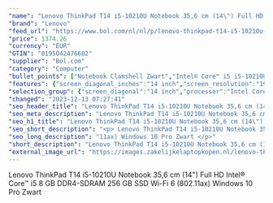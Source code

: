 ```yaml
---
"name": "Lenovo ThinkPad T14 i5-10210U Notebook 35,6 cm (14\") Full HD Intel® Core™ i5 8 GB DDR4-SDRAM 256 GB SSD Wi-Fi 6 (802.11ax) Windows 10 Pro Zwart"
"brand": "Lenovo"
"feed_url": "https://www.bol.com/nl/nl/p/lenovo-thinkpad-t14-i5-10210u-notebook-35-6-cm-full-hd-intel-core-i5-8-gb-ddr4-sdram-256-gb-ssd-wi-fi-6-windows-10-pro-zwart/9300000112976109"
"price": 1374.26
"currency": "EUR"
"GTIN": "0195042476682"
"supplier": "Bol.com"
"category": "Computer"
"bullet_points": ["Notebook Clamshell Zwart","Intel® Core™ i5 i5-10210U 1,6 GHz","35,6 cm (14\") Full HD 1920 x 1080 Pixels IPS LED backlight 16:9","8 GB DDR4-SDRAM 2666 MHz","256 GB SSD","Intel® UHD Graphics","Wi-Fi 6 (802.11ax) Ethernet LAN 10,100,1000 Mbit/s Bluetooth 5.0","Lithium-Polymeer (LiPo) 50 Wh 65 W","Windows 10 Pro 64-bit"]
"features": {"screen_diagonal_inches":"14 inch","screen_resolution":"1920 x 1080 Pixels","processor_family":"Intel® Core™ i5","memory_size":"8 GB","memory_type":"DDR4-SDRAM","total_storage_space":"256 GB","operating_system":"Windows","battery_capacity":"50 Wh","width":"329 mm","depth":"227 mm","height":"17,9 mm","weight":"1,51 kg"}
"selection_group": {"screen_diagonal":"14 inch","processor":"Intel Core i5","changed_price_past_3_days":false,"product_family":"ThinkPad"}
"changed": "2023-12-13 07:27:41"
"seo_header_title": "Lenovo ThinkPad T14 i5-10210U Notebook 35,6 cm (14\") Full HD Intel® Core™ i5 8 GB DDR4-SDRAM 256 GB SSD Wi-Fi 6 (802.11ax) Windows 10 Pro Zwart"
"seo_meta_description": "Lenovo ThinkPad T14 i5-10210U Notebook 35,6 cm (14\") Full HD Intel® Core™ i5 8 GB DDR4-SDRAM 256 GB SSD Wi-Fi 6 (802.11ax) Windows 10 Pro Zwart"
"seo_h1_title": "Lenovo ThinkPad T14 i5-10210U Notebook 35,6 cm (14\") Full HD Intel® Core™ i5 8 GB DDR4-SDRAM 256 GB SSD Wi-Fi 6 (802.11ax) Windows 10 Pro Zwart"
"seo_short_description": "<p> Lenovo ThinkPad T14 i5-10210U Notebook 35,6 cm (14\") Full HD Intel® Core™ i5 8 GB DDR4-SDRAM 256 GB SSD Wi-Fi 6 (802."
"seo_long_description": "11ax) Windows 10 Pro Zwart </p>"
"short_description": "Lenovo ThinkPad T14 i5-10210U Notebook 35,6 cm (14\") Full HD Intel® Core™ i5 8 GB DDR4-SDRAM 256 GB SSD Wi-Fi 6 (802.11ax) Windows 10 Pro Zwart"
"external_image_url": "https://images.zakelijkelaptopkopen.nl/lenovo-thinkpad-t14-i5-10210u-notebook-35-6-cm-full-hd-intel-core-i5-8-gb-ddr4-sdram-256-gb-ssd-wi-fi-6-windows-10-pro-zwart.webp"
---
```


<p> Lenovo ThinkPad T14 i5-10210U Notebook 35,6 cm (14") Full HD Intel® Core™ i5 8 GB DDR4-SDRAM 256 GB SSD Wi-Fi 6 (802.11ax) Windows 10 Pro Zwart </p>